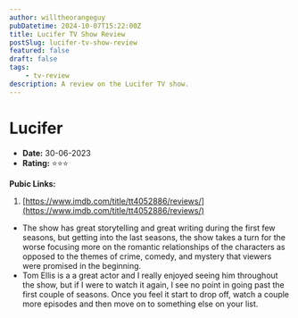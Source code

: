 ```yaml
---
author: willtheorangeguy
pubDatetime: 2024-10-07T15:22:00Z
title: Lucifer TV Show Review
postSlug: lucifer-tv-show-review
featured: false
draft: false
tags:
    - tv-review
description: A review on the Lucifer TV show.
---
```


# Lucifer

-   **Date:** 30-06-2023
-   **Rating:** ⭐⭐⭐

**Pubic Links:**

1. [https://www.imdb.com/title/tt4052886/reviews/](https://www.imdb.com/title/tt4052886/reviews/)

-   The show has great storytelling and great writing during the first few seasons, but getting into the last seasons, the show takes a turn for the worse focusing more on the romantic relationships of the characters as opposed to the themes of crime, comedy, and mystery that viewers were promised in the beginning.
-   Tom Ellis is a a great actor and I really enjoyed seeing him throughout the show, but if I were to watch it again, I see no point in going past the first couple of seasons. Once you feel it start to drop off, watch a couple more episodes and then move on to something else on your list.
